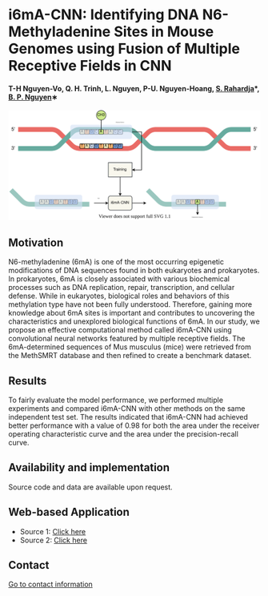 # i6mA-CNN: Identifying DNA N6-Methyladenine Sites in Mouse Genomes using Fusion of Multiple Receptive Fields in CNN


#### T-H Nguyen-Vo, Q. H. Trinh, L. Nguyen, P-U. Nguyen-Hoang, [S. Rahardja](http://www.susantorahardja.com/)*, [B. P. Nguyen](https://homepages.ecs.vuw.ac.nz/~nguyenb5/about.html)∗

![alt text](https://github.com/mldlproject/2022-i6mA-CNN/blob/main/i6mA_CNN_abs0.svg)

## Motivation
N6-methyladenine (6mA) is one of the most occurring epigenetic modifications of DNA
sequences found in both eukaryotes and prokaryotes. In prokaryotes, 6mA is closely associated
with various biochemical processes such as DNA replication, repair, transcription, and cellular
defense. While in eukaryotes, biological roles and behaviors of this methylation type have not
been fully understood. Therefore, gaining more knowledge about 6mA sites is important and
contributes to uncovering the characteristics and unexplored biological functions of 6mA. In our
study, we propose an effective computational method called i6mA-CNN using convolutional
neural networks featured by multiple receptive fields. The 6mA-determined sequences of Mus
musculus (mice) were retrieved from the MethSMRT database and then refined to create a benchmark dataset.

## Results
To fairly evaluate the model performance, we performed multiple experiments
and compared i6mA-CNN with other methods on the same independent test set. The results
indicated that i6mA-CNN had achieved better performance with a value of 0.98 for both the
area under the receiver operating characteristic curve and the area under the precision-recall
curve. 

## Availability and implementation
Source code and data are available upon request. 

## Web-based Application
- Source 1: [Click here](http://14.231.244.182:5003/)
- Source 2: [Click here](http://192.168.1.7:5003/)


## Contact 
[Go to contact information](https://homepages.ecs.vuw.ac.nz/~nguyenb5/contact.html)
